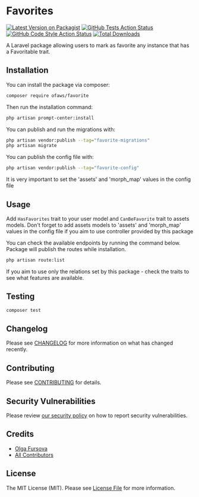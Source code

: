 # Favorites

[![Latest Version on Packagist](https://img.shields.io/packagist/v/ofaws/favorite.svg?style=flat-square)](https://packagist.org/packages/ofaws/favorite)
[![GitHub Tests Action Status](https://img.shields.io/github/actions/workflow/status/ofaws/favorite/run-tests.yml?branch=main&label=tests&style=flat-square)](https://github.com/ofaws/favorite/actions?query=workflow%3Arun-tests+branch%3Amain)
[![GitHub Code Style Action Status](https://img.shields.io/github/actions/workflow/status/ofaws/favorite/fix-php-code-style-issues.yml?branch=main&label=code%20style&style=flat-square)](https://github.com/ofaws/favorite/actions?query=workflow%3A"Fix+PHP+code+style+issues"+branch%3Amain)
[![Total Downloads](https://img.shields.io/packagist/dt/ofaws/favorite.svg?style=flat-square)](https://packagist.org/packages/ofaws/favorite)

A Laravel package allowing users to mark as favorite any instance that has a Favoritable trait.

## Installation

You can install the package via composer:

```bash
composer require ofaws/favorite
```

Then run the installation command:
```bash
php artisan prompt-center:install
```

You can publish and run the migrations with:

```bash
php artisan vendor:publish --tag="favorite-migrations"
php artisan migrate
```

You can publish the config file with:

```bash
php artisan vendor:publish --tag="favorite-config"
```

It is very important to set the 'assets' and 'morph_map' values in the config file


## Usage

Add ``HasFavorites`` trait to your user model and ```CanBeFavorite``` trait to assets models.
Don't forget to add assets models to 'assets' and 'morph_map' values in the config file if you aim to use controller 
provided by this package

You can check the available endpoints by running the command below. Package will publish the routes while installation.
```bash
php artisan route:list
```

If you aim to use only the relations set by this package - check the traits to see what features are available.

## Testing

```bash
composer test
```

## Changelog

Please see [CHANGELOG](CHANGELOG.md) for more information on what has changed recently.

## Contributing

Please see [CONTRIBUTING](CONTRIBUTING.md) for details.

## Security Vulnerabilities

Please review [our security policy](../../security/policy) on how to report security vulnerabilities.

## Credits

- [Olga Fursova](https://github.com/ofaws)
- [All Contributors](../../contributors)

## License

The MIT License (MIT). Please see [License File](LICENSE.md) for more information.
